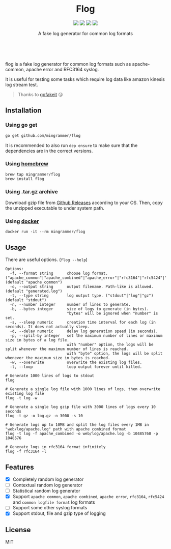 <br><br>

<h1 align="center">Flog</h1>

<p align="center">
  <a href="/LICENSE"><img src="https://img.shields.io/badge/license-MIT-blue.svg"/></a>
  <a href="https://goreportcard.com/report/github.com/mingrammer/flog"><img src="https://goreportcard.com/badge/github.com/mingrammer/flog"/></a>
  <a href="https://travis-ci.org/mingrammer/flog"><img src="https://travis-ci.org/mingrammer/flog.svg?branch=master"/></a>
  <a href="https://hub.docker.com/r/mingrammer/flog"><img src="https://img.shields.io/docker/pulls/mingrammer/flog.svg"/></a>
</p>

<p align="center">
A fake log generator for common log formats
</p>

<br><br><br>

flog is a fake log generator for common log formats such as apache-common, apache error and RFC3164 syslog.

It is useful for testing some tasks which require log data like amazon kinesis log stream test.

> Thanks to [gofakeit](https://github.com/brianvoe/gofakeit) 😘

## Installation

### Using go get

```bash
go get github.com/mingrammer/flog
```

It is recommended to also run `dep ensure` to make sure that the dependencies are in the correct versions.

### Using [homebrew](https://brew.sh)

```
brew tap mingrammer/flog
brew install flog
```

### Using .tar.gz archive

Download gzip file from [Github Releases](https://github.com/mingrammer/flog/releases/latest) according to your OS. Then, copy the unzipped executable to under system path.

### Using [docker](https://www.docker.com)

```
docker run -it --rm mingrammer/flog
```

## Usage

There are useful options. (`flog --help`)

```console
Options:
  -f, --format string      choose log format. ("apache_common"|"apache_combined"|"apache_error"|"rfc3164"|"rfc5424"|"common_logfile_format") (default "apache_common")
  -o, --output string      output filename. Path-like is allowed. (default "generated.log")
  -t, --type string        log output type. ("stdout"|"log"|"gz") (default "stdout")
  -n, --number integer     number of lines to generate.
  -b, --bytes integer      size of logs to generate (in bytes).
                           "bytes" will be ignored when "number" is set.
  -s, --sleep numeric      creation time interval for each log (in seconds). It does not actually sleep.
  -d, --delay numeric      delay log generation speed (in seconds).
  -p, --split-by integer   set the maximum number of lines or maximum size in bytes of a log file.
                           with "number" option, the logs will be split whenever the maximum number of lines is reached.
                           with "byte" option, the logs will be split whenever the maximum size in bytes is reached.
  -w, --overwrite          overwrite the existing log files.
  -l, --loop               loop output forever until killed.
```

```console
# Generate 1000 lines of logs to stdout
flog

# Generate a single log file with 1000 lines of logs, then overwrite existing log file
flog -t log -w

# Generate a single log gzip file with 3000 lines of logs every 10 seconds
flog -t gz -o log.gz -n 3000 -s 10

# Generate logs up to 10MB and split the log files every 1MB in "web/log/apache.log" path with apache combined format
flog -t log -f apache_combined -o web/log/apache.log -b 10485760 -p 1048576

# Generate logs in rfc3164 format infinitely
flog -f rfc3164 -l
```

## Features

* [X] Completely random log generator
* [ ] Contextual random log generator
* [ ] Statistical random log generator
* [x] Support `apache common`, `apache combined`, `apache error`, `rfc3164`, `rfc5424` and `common logfile format` log formats
* [ ] Support some other syslog formats
* [x] Support stdout, file and gzip type of logging

## License

MIT
